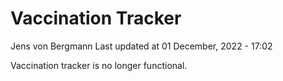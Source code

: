 Vaccination Tracker
================
Jens von Bergmann
Last updated at 01 December, 2022 - 17:02

Vaccination tracker is no longer functional.
